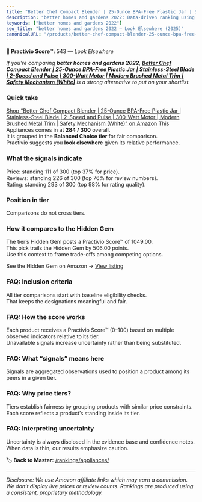 ```yaml
---
title: "Better Chef Compact Blender | 25-Ounce BPA-Free Plastic Jar | Stainless-Steel Blade | 2-Speed and Pulse | 300-Watt Motor | Modern Brushed Metal Trim | Safety Mechanism (White)"
description: "better homes and gardens 2022: Data-driven ranking using the Practivio Score™. Positioned by quality, value, demand, findability, momentum."
keywords: ["better homes and gardens 2022"]
seo_title: "better homes and gardens 2022 — Look Elsewhere (2025)"
canonicalURL: "/products/better-chef-compact-blender-25-ounce-bpa-free-plastic-jar-stainless-steel-blade-2-speed-and-pulse-300-watt-motor-modern-brushed-metal-trim-safety-mechanism-white-B092LKSYCB/"
---
```


**🚫 Practivio Score™:** 543 — _Look Elsewhere_


*If you're comparing **better homes and gardens 2022**, **[Better Chef Compact Blender | 25-Ounce BPA-Free Plastic Jar | Stainless-Steel Blade | 2-Speed and Pulse | 300-Watt Motor | Modern Brushed Metal Trim | Safety Mechanism (White)](https://www.amazon.com/dp/B092LKSYCB?tag=practivio-20)** is a strong alternative to put on your shortlist.*
### Quick take
[Shop “Better Chef Compact Blender | 25-Ounce BPA-Free Plastic Jar | Stainless-Steel Blade | 2-Speed and Pulse | 300-Watt Motor | Modern Brushed Metal Trim | Safety Mechanism (White)” on Amazon](https://www.amazon.com/dp/B092LKSYCB?tag=practivio-20)
This Appliances comes in at **284 / 300** overall.  
It is grouped in the **Balanced Choice tier** for fair comparison.  
Practivio suggests you **look elsewhere** given its relative performance.

### What the signals indicate
Price: standing 111 of 300 (top 37% for price).  
Reviews: standing 226 of 300 (top 76% for review numbers).  
Rating: standing 293 of 300 (top 98% for rating quality).  

### Position in tier
Comparisons do not cross tiers.

### How it compares to the Hidden Gem
The tier’s Hidden Gem posts a Practivio Score™ of 1049.00.  
This pick trails the Hidden Gem by 506.00 points.  
Use this context to frame trade-offs among competing options.  

See the Hidden Gem on Amazon → [View listing](https://www.amazon.com/dp/B01FHOWYA2?tag=practivio-20)

### FAQ: Inclusion criteria
All tier comparisons start with baseline eligibility checks.  
That keeps the designations meaningful and fair.

### FAQ: How the score works
Each product receives a Practivio Score™ (0–100) based on multiple observed indicators relative to its tier.  
Unavailable signals increase uncertainty rather than being substituted.

### FAQ: What “signals” means here
Signals are aggregated observations used to position a product among its peers in a given tier.

### FAQ: Why price tiers?
Tiers establish fairness by grouping products with similar price constraints.  
Each score reflects a product’s standing inside its tier.

### FAQ: Interpreting uncertainty
Uncertainty is always disclosed in the evidence base and confidence notes.  
When data is thin, our results emphasize caution.


🏷️ **Back to Master:** [/rankings/appliances/](/rankings/appliances/)

---
_Disclosure: We use Amazon affiliate links which may earn a commission. We don’t display live prices or review counts. Rankings are produced using a consistent, proprietary methodology._
